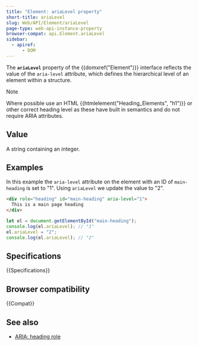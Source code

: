```yaml
---
title: "Element: ariaLevel property"
short-title: ariaLevel
slug: Web/API/Element/ariaLevel
page-type: web-api-instance-property
browser-compat: api.Element.ariaLevel
sidebar:
  - apiref:
      - DOM
---
```


The **`ariaLevel`** property of the {{domxref("Element")}} interface reflects the value of the `aria-level` attribute, which defines the hierarchical level of an element within a structure.

> [!NOTE]
> Where possible use an HTML {{htmlelement("Heading_Elements", "h1")}} or other correct heading level as these have built in semantics and do not require ARIA attributes.

## Value

A string containing an integer.

## Examples

In this example the `aria-level` attribute on the element with an ID of `main-heading` is set to "1". Using `ariaLevel` we update the value to "2".

```html
<div role="heading" id="main-heading" aria-level="1">
  This is a main page heading
</div>
```

```js
let el = document.getElementById("main-heading");
console.log(el.ariaLevel); // "1"
el.ariaLevel = "2";
console.log(el.ariaLevel); // "2"
```

## Specifications

{{Specifications}}

## Browser compatibility

{{Compat}}

## See also

- [ARIA: heading role](/en-US/docs/Web/Accessibility/ARIA/Reference/Roles/heading_role)

